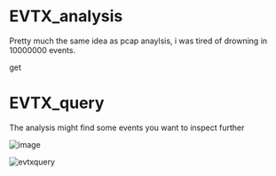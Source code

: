 # EVTX_analysis
Pretty much the same idea as pcap anaylsis, i was tired of drowning in 10000000 events.

get 


# EVTX_query
The analysis might find some events you want to inspect further

![image](https://user-images.githubusercontent.com/50979196/216701362-70931c6a-cc0c-4808-a616-c2c16510ae56.png)


![evtxquery](https://user-images.githubusercontent.com/50979196/216701187-9dca6ae4-7d1b-4def-ab89-053bc7c0c7a8.png)

